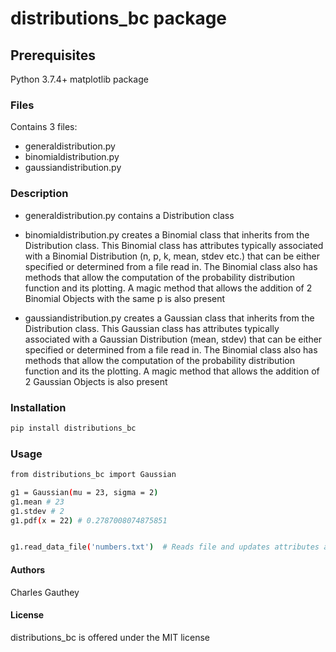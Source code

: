 # distributions_bc package


## Prerequisites

Python 3.7.4+
matplotlib package


### Files

Contains 3 files:

* generaldistribution.py
* binomialdistribution.py
* gaussiandistribution.py


### Description

* generaldistribution.py contains a Distribution class



* binomialdistribution.py creates a Binomial class that inherits from the Distribution class. This Binomial class has attributes typically associated with a Binomial Distribution (n, p, k, mean, stdev etc.) that can be either specified or determined from a file read in. The Binomial class also has methods that allow the computation of the probability distribution function and its plotting. A magic method that allows the addition of 2 Binomial Objects with the same p is also present



* gaussiandistribution.py creates a Gaussian class that inherits from the Distribution class. This Gaussian class has attributes typically associated with a Gaussian Distribution (mean, stdev) that can be either specified or determined from a file read in. The Binomial class also has methods that allow the computation of the probability distribution function and its the plotting. A magic method that allows the addition of 2 Gaussian Objects is also present


### Installation

```bash
pip install distributions_bc
```

### Usage

```bash
from distributions_bc import Gaussian

g1 = Gaussian(mu = 23, sigma = 2)
g1.mean # 23
g1.stdev # 2
g1.pdf(x = 22) # 0.2787008074875851


g1.read_data_file('numbers.txt')  # Reads file and updates attributes and parameters
```



#### Authors

Charles Gauthey


#### License

distributions_bc is offered under the MIT license
